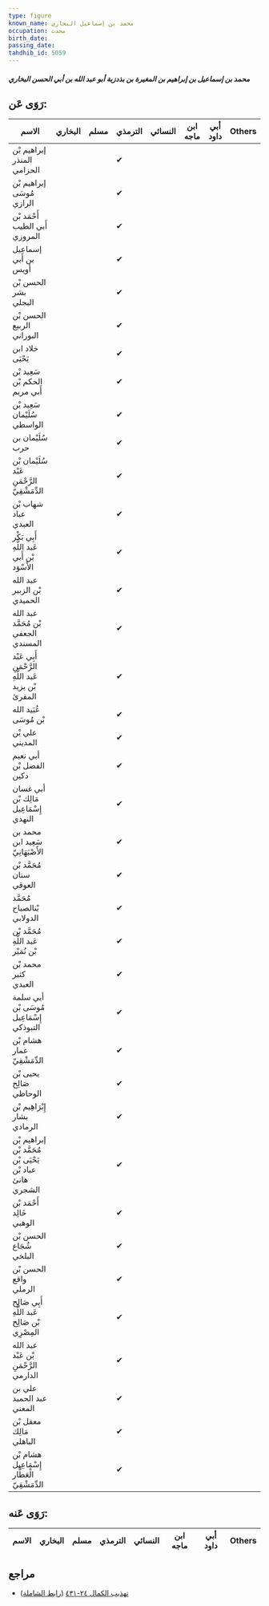 ```yaml
---
type: figure
known_name: محمد بن إسماعيل البخاري
occupation: محدث
birth_date:
passing_date:
tahdhib_id: 5059
---
```

##### محمد بن إسماعيل بن إبراهيم بن المغيرة بن بذدزبة أبو عبد الله بن أبي الحسن البخاري

## رَوَى عَن:
| الاسم                                                     | البخاري | مسلم | الترمذي | النسائي | ابن ماجه | أبي داود | Others |
| --------------------------------------------------------- | ------- | ---- | ------- | ------- | -------- | -------- | ------ |
| إبراهيم بْن المنذر الحزامي                                |         |      | ✔       |         |          |          |        |
| إبراهيم بْن مُوسَى الرازي                                 |         |      | ✔       |         |          |          |        |
| أَحْمَد بْن أَبي الطيب المروزي                            |         |      | ✔       |         |          |          |        |
| إسماعيل بن أَبي أويس                                      |         |      | ✔       |         |          |          |        |
| الحسن بْن بشر البجلي                                      |         |      | ✔       |         |          |          |        |
| الحسن بْن الربيع البوراني                                 |         |      | ✔       |         |          |          |        |
| خلاد ابن يَحْيَى                                          |         |      | ✔       |         |          |          |        |
| سَعِيد بْن الحكم بْن أَبي مريم                            |         |      | ✔       |         |          |          |        |
| سَعِيد بْن سُلَيْمان الواسطي                              |         |      | ✔       |         |          |          |        |
| سُلَيْمان بن حرب                                          |         |      | ✔       |         |          |          |        |
| سُلَيْمان بْن عَبْد الرَّحْمَنِ الدِّمَشْقِيّ             |         |      | ✔       |         |          |          |        |
| شهاب بْن عباد العبدي                                      |         |      | ✔       |         |          |          |        |
| أَبِي بَكْر عَبد اللَّهِ بْن أَبي الأَسْوَد               |         |      | ✔       |         |          |          |        |
| عبد الله بْن الزبير الحميدي                               |         |      | ✔       |         |          |          |        |
| عبد الله بْن مُحَمَّد الجعفي المسندي                      |         |      | ✔       |         |          |          |        |
| أَبِي عَبْد الرَّحْمَنِ عَبد اللَّهِ بْن يزيد المقرئ      |         |      | ✔       |         |          |          |        |
| عُبَيد الله بْن مُوسَى                                    |         |      | ✔       |         |          |          |        |
| علي بْن المديني                                           |         |      | ✔       |         |          |          |        |
| أبي نعيم الفضل بْن دكين                                   |         |      | ✔       |         |          |          |        |
| أبي غسان مَالِك بْن إِسْمَاعِيل النهدي                    |         |      | ✔       |         |          |          |        |
| محمد بن سَعِيد ابن الأَصْبَهَانِيّ                        |         |      | ✔       |         |          |          |        |
| مُحَمَّد بْن سنان العوقي                                  |         |      | ✔       |         |          |          |        |
| مُحَمَّد بْنالصباح الدولابي                               |         |      | ✔       |         |          |          |        |
| مُحَمَّد بْن عَبد اللَّهِ بْن نُمَيْر                     |         |      | ✔       |         |          |          |        |
| محمد بْن كثير العبدي                                      |         |      | ✔       |         |          |          |        |
| أبي سلمة مُوسَى بْن إِسْمَاعِيل التبوذكي                  |         |      | ✔       |         |          |          |        |
| هشام بْن عمار الدِّمَشْقِيّ                               |         |      | ✔       |         |          |          |        |
| يحيى بْن صَالِح الوحاظي                                   |         |      | ✔       |         |          |          |        |
| إِبْرَاهِيم بْن بشار الرمادي                              |         |      | ✔       |         |          |          |        |
| إبراهيم بْن مُحَمَّد بْن يَحْيَى بْن عباد بْن هانئ الشجري |         |      | ✔       |         |          |          |        |
| أَحْمَد بْن خَالِد الوهبي                                 |         |      | ✔       |         |          |          |        |
| الحسن بْن شُجَاع البلخي                                   |         |      | ✔       |         |          |          |        |
| الحسن بْن واقع الرملي                                     |         |      | ✔       |         |          |          |        |
| أَبِي صَالِح عَبد اللَّهِ بْن صَالِح المِصْرِي            |         |      | ✔       |         |          |          |        |
| عبد الله بْن عَبْد الرَّحْمَنِ الدارمي                    |         |      | ✔       |         |          |          |        |
| علي بن عبد الحميد المعني                                  |         |      | ✔       |         |          |          |        |
| معقل بْن مَالِك الباهلي                                   |         |      | ✔       |         |          |          |        |
| هشام بْن إِسْمَاعِيل الْعَطَّار الدِّمَشْقِيّ             |         |      | ✔       |         |          |          |        |
## رَوَى عَنه:
| الاسم | البخاري | مسلم | الترمذي | النسائي | ابن ماجه | أبي داود | Others |
| ----- | ------- | ---- | ------- | ------- | -------- | -------- | ------ |
## مراجع
- [تهذيب الكمال ٢٤-٤٣١](obsidian://open?vault=Tahdhib-al-Kamal&file=Figures/٥٠٥٩-محمد%20بن%20إسماعيل%20بن%20إبراهيم%20بن%20المغيرة%20بن%20بذدزبة%20أبو%20عبد%20الله%20بن%20أبي%20الحسن%20البخاري) ([رابط الشاملة](https://shamela.ws/book/3722/12943))